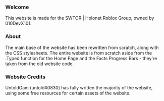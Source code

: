 ### Welcome

This website is made for the SWTOR | Holonet Roblox Group, owned by 010DevX101.

### About

The main base of the website has been rewritten from scratch, along with the CSS stylesheets. 
The entire website is from scratch aside from the .Typed function for the Home Page and the Facts Progress Bars - they're taken from the old website code.

### Website Credits

UntoldGam (untold#0830) has fully written the majority of the website, using some free resources for certain assets of the website.